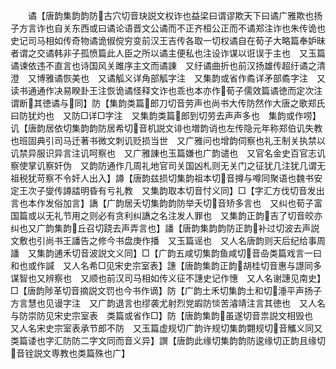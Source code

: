 <!-- { "loadSidebar": true } -->
　　谲【唐韵集韵韵防古穴切音玦説文权诈也益梁曰谓谬欺天下曰谲广雅欺也扬子方言诈也自关东西或曰谲论语晋文公谲而不正齐桓公正而不谲郑注诈也朱传诡也史记司马相如传奇物谲诡俶傥穷变前汉王吉传各取一切权谲自在荀子大略篇奉妒昧者谓之交谲韩非子孤愤篇此人臣之所以谲主便私也注设诈谋以诳误于主也　又玉篇谲谏依违不直言也诗国风关雎序主文而谲諌　又纡谲曲折也前汉扬雄传超纡谲之清澄　又博雅谲恢美也　又谲觚义详角部觚字注　又集韵或省作矞详矛部矞字注　又读书通通作决易睽卦王注恢诡谲怪释文诈也乖也本亦作荀子儒效篇谲徳而定次注谓断其徳谲与同】防【集韵类篇郎刀切音劳声也尚书大传防然作大唐之歌郑氏曰防犹灼也　又防□详□字注　又集韵类篇郎到切劳去声声多也　集韵或作唠】讥【唐韵居依切集韵韵防居希切音机説文诽也増韵诮也左传隐元年称郑伯讥失教也班固典引司马迁著书微文刺讥贬损当世　又广雅问也增韵伺察也礼王制关执禁以讥禁异服识异言注讥呵察也　又广雅諌也玉篇嫌也广韵谴也　又官名金史百官志讥察使掌讥察奸伪　又韵防通作几周礼地官司关国凶札则无关门之征犹几注犹几谓无祖税犹苛察不令奸人出入】譐【唐韵兹损切集韵祖本切音撙与噂同聚语也魏书安定王次子燮传譐誻明昏有亏礼教　又集韵取本切音忖义同】□【字汇方伐切音发出言也本作发俗加言】譑【广韵居夭切集韵韵防举夭切音矫多言也　又纠也荀子富国篇或以无礼节用之则必有贪利纠譑之名注发人罪也　又集韵正韵吉了切音皎亦纠也又广韵集韵丘召切跷去声弄言也】譒【唐韵集韵韵防正韵补过切波去声説文敷也引尚书王譒告之修今书盘庚作播　又玉篇谣也　又人名唐韵则天后纪给事周譒　又集韵逋禾切音波説文义同】□【广韵五咸切集韵鱼咸切音喦类篇戏言一曰和也或作諴　又人名希□见宋史宗室表】譓【唐韵集韵正韵胡桂切音惠与譿同多谋智也又辨察也　又顺也前汉司马相如传义征不譓史记作憓　又人名谢譓见南史】□【唐韵陟革切音摘説文罚也今书作谪】防【广韵土禾切集韵土和切涶平声扬子方言慧也见谩字注　又广韵退言也缪袭尤射烈党嘏防惔苦濬靖注言其徳也　又人名与防崇防见宋史宗室表　类篇或省作□】防【唐韵集韵虽遂切音祟説文相毁也　又人名宋史宗室表承节郎不防　又玉篇虚规切广韵许规切集韵翾规切音觿义同又类篇诿也字汇防防二字文同而音义异】譔【唐韵此缘切集韵韵防逡缘切正韵且缘切音铨説文専教也类篇殊也广】

